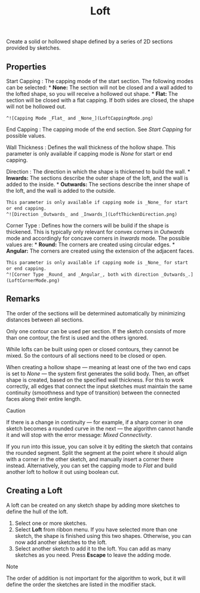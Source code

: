 ﻿---
uid: 0e316c19-1062-42bb-82c1-22b91d9cca7e
title: Loft
icon: Loft.svg
---
Create a solid or hollowed shape defined by a series of 2D sections provided by sketches.

## Properties

Start Capping
:   The capping mode of the start section. The following modes can be selected:
    * __None:__ The section will not be closed and a wall added to the lofted shape, so you will receive a hollowed out shape.
    * __Flat:__ The section will be closed with a flat capping. If both sides are closed, the shape will not be hollowed out.
    
    ^![Capping Mode _Flat_ and _None_](LoftCappingMode.png)

End Capping
:   The capping mode of the end section. See _Start Capping_ for possible values.

Wall Thickness
:   Defines the wall thickness of the hollow shape.
    This parameter is only available if capping mode is _None_ for start or end capping.

Direction
:   The direction in which the shape is thickened to build the wall.
    * __Inwards:__ The sections describe the outer shape of the loft, and the wall is added to the inside.
    * __Outwards:__ The sections describe the inner shape of the loft, and the wall is added to the outside.

    This parameter is only available if capping mode is _None_ for start or end capping.
	^![Direction _Outwards_ and _Inwards_](LoftThickenDirection.png)

Corner Type
:   Defines how the corners will be build if the shape is thickened. This is typically only relevant for convex corners in _Outwards_ mode and accordingly for concave corners in _Inwards_ mode.
    The possible values are:
	* __Round:__ The corners are created using circular edges.
    * __Angular:__ The corners are created using the extension of the adjacent faces.
    
	This parameter is only available if capping mode is _None_ for start or end capping.
	^![Corner Type _Round_ and _Angular_, both with direction _Outwards_.](LoftCornerMode.png)

## Remarks
The order of the sections will be determined automatically by minimizing distances between all sections.

Only one contour can be used per section. If the sketch consists of more than one contour, the first is used and the others ignored.

While lofts can be built using open or closed contours, they cannot be mixed. So the contours of all sections need to be closed or open.

When creating a hollow shape — meaning at least one of the two end caps is set to _None_ — the system first generates the solid body. Then, an offset shape is created, based on the specified wall thickness. For this to work correctly, all edges that connect the input sketches must maintain the same continuity (smoothness and type of transition) between the connected faces along their entire length.

> [!CAUTION]
> If there is a change in continuity — for example, if a sharp corner in one sketch becomes a rounded curve in the next — the algorithm cannot handle it and will stop with the error message: _Mixed Connectivity_. 

If you run into this issue, you can solve it by editing the sketch that contains the rounded segment. Split the segment at the point where it should align with a corner in the other sketch, and manually insert a corner there instead. 
Alternatively, you can set the capping mode to _Flat_ and build another loft to hollow it out using boolean cut.

## Creating a Loft
A loft can be created on any sketch shape by adding more sketches to define the hull of the loft.
1. Select one or more sketches.
2. Select __Loft__ from ribbon menu. If you have selected more than one sketch, the shape is finished using this two shapes. Otherwise, you can now add another sketches to the loft.
3. Select another sketch to add it to the loft. You can add as many sketches as you need. Press __Escape__ to leave the adding mode.

> [!NOTE]
>  The order of addition is not important for the algorithm to work, but it will define the order the sketches are listed in the modifier stack.
